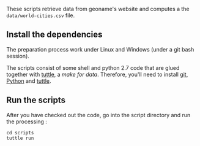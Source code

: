 These scripts retrieve data from geoname's website and computes a the ``data/world-cities.csv`` file.

## Install the dependencies
The preparation process work under Linux and Windows (under a git bash session).

The scripts consist of some shell and python 2.7 code that are glued together with [tuttle](http://github.com/lexman/tuttle), a *make for data*. 
Therefore, you'll need to install [git](https://git-scm.com/downloads), [Python](https://www.python.org/) and [tuttle](https://github.com/lexman/tuttle/releases).

	
## Run the scripts

After you have checked out the code, go into the script directory and run the processing :

    cd scripts
	tuttle run
	